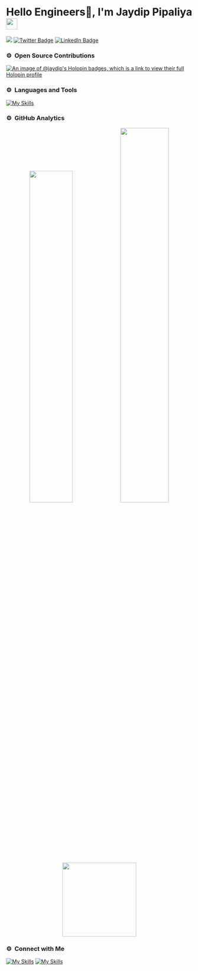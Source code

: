 <h1 align="left">Hello Engineers🚀, I'm Jaydip Pipaliya<img src="https://raw.githubusercontent.com/syedareehaquasar/syedareehaquasar/master/gifs/Hi.gif" width="30px"></h2>

[![](https://komarev.com/ghpvc/?username=pipaliyajaydip&color=blue)](https://github.com/pipaliyajaydip)
[![Twitter Badge](https://img.shields.io/badge/Twitter-Profile-informational?style=flat&logo=twitter&logoColor=white&color=1CA2F1)](https://twitter.com/Jaydip_Pipaliya)
[![LinkedIn Badge](https://img.shields.io/badge/LinkedIn-Profile-informational?style=flat&logo=linkedin&logoColor=white&color=0D76A8)](https://www.linkedin.com/in/pipaliyajaydip)

### ⚙️ &nbsp;Open Source Contributions
[![An image of @jaydip's Holopin badges, which is a link to view their full Holopin profile](https://holopin.me/jaydip)](https://holopin.io/@jaydip)

### ⚙️ &nbsp;Languages and Tools
[![My Skills](https://skillicons.dev/icons?i=html,css,js,react,nodejs,express,redux,cpp,docker,aws,postman,jest,git,postgres,mui)](https://github.com/pipaliyajaydip)


### ⚙️ &nbsp;GitHub Analytics

<p align="center">
  <img width="48%" src="https://github-readme-stats.vercel.app/api?username=pipaliyajaydip&theme=radical&show_icons=true" />
  <img width="51%" src="https://github-readme-streak-stats.herokuapp.com/?user=pipaliyajaydip&theme=radical&show_icons=true" />
  <img height="200em" src="https://github-readme-stats-eight-theta.vercel.app/api/top-langs/?username=pipaliyajaydip&layout=compact&langs_count=8&theme=algolia"/>
</p>
 

  
### ⚙️ &nbsp;Connect with Me
[![My Skills](https://skillicons.dev/icons?i=linkedin)](https://linkedin.com/in/pipaliyajaydip)
[![My Skills](https://skillicons.dev/icons?i=twitter)](https://twitter.com/Jaydip_Pipaliya)

